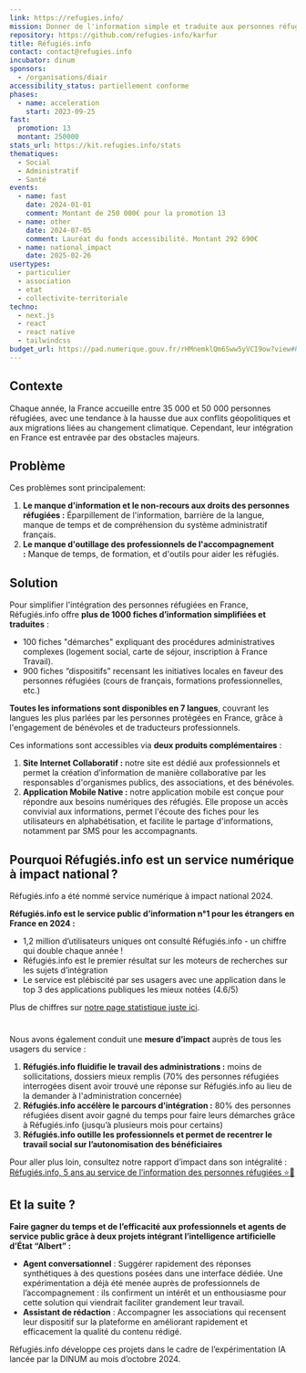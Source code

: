 ```yaml
---
link: https://refugies.info/
mission: Donner de l'information simple et traduite aux personnes réfugiées et à leurs accompagnants
repository: https://github.com/refugies-info/karfur
title: Réfugiés.info
contact: contact@refugies.info
incubator: dinum
sponsors:
  - /organisations/diair
accessibility_status: partiellement conforme
phases:
  - name: acceleration
    start: 2023-09-25
fast:
  promotion: 13
  montant: 250000
stats_url: https://kit.refugies.info/stats
thematiques:
  - Social
  - Administratif
  - Santé
events:
  - name: fast
    date: 2024-01-01
    comment: Montant de 250 000€ pour la promotion 13
  - name: other
    date: 2024-07-05
    comment: Lauréat du fonds accessibilité. Montant 292 690€
  - name: national_impact
    date: 2025-02-26
usertypes:
  - particulier
  - association
  - etat
  - collectivite-territoriale
techno:
  - next.js
  - react
  - react native
  - tailwindcss
budget_url: https://pad.numerique.gouv.fr/rHMnemklQm6Sww5yVCI9ow?view#R%C3%A9fugi%C3%A9sinfo
---
```

## **Contexte**

Chaque année, la France accueille entre 35 000 et 50 000 personnes réfugiées, avec une tendance à la hausse due aux conflits géopolitiques et aux migrations liées au changement climatique. Cependant, leur intégration en France est entravée par des obstacles majeurs.


## **Problème**

Ces problèmes sont principalement:

1. **Le manque d'information et le non-recours aux droits des personnes réfugiées :** Éparpillement de l'information, barrière de la langue, manque de temps et de compréhension du système administratif français.
2. **Le manque d'outillage des professionnels de l'accompagnement :** Manque de temps, de formation, et d'outils pour aider les réfugiés.


## **Solution**

Pour simplifier l'intégration des personnes réfugiées en France, Réfugiés.info offre **plus de 1000 fiches d’information simplifiées et traduites** :
* 100 fiches "démarches" expliquant des procédures administratives complexes (logement social, carte de séjour, inscription à France Travail).
* 900 fiches “dispositifs” recensant les initiatives locales en faveur des personnes réfugiées (cours de français, formations professionnelles, etc.)

**Toutes les informations sont disponibles en 7 langues**, couvrant les langues les plus parlées par les personnes protégées en France, grâce à l'engagement de bénévoles et de traducteurs professionnels.

Ces informations sont accessibles via **deux produits complémentaires** :
1. **Site Internet Collaboratif :** notre site est dédié aux professionnels et permet la création d’information de manière collaborative par les responsables d'organismes publics, des associations, et des bénévoles.
2. **Application Mobile Native :** notre application mobile est conçue pour répondre aux besoins numériques des réfugiés. Elle propose un accès convivial aux informations, permet l'écoute des fiches pour les utilisateurs en alphabétisation, et facilite le partage d'informations, notamment par SMS pour les accompagnants.


## **Pourquoi Réfugiés.info est un service numérique à impact national ?**

Réfugiés.info a été nommé service numérique à impact national 2024.

**Réfugiés.info est le service public d’information n°1 pour les étrangers en France en 2024 :**
* 1,2 million d’utilisateurs uniques ont consulté Réfugiés.info - un chiffre qui double chaque année !
* Réfugiés.info est le premier résultat sur les moteurs de recherches sur les sujets d’intégration
* Le service est plébiscité par ses usagers avec une application dans le top 3 des applications publiques les mieux notées (4.6/5)

Plus de chiffres sur [notre page statistique juste ici](https://kit.refugies.info/stats/). 

#
Nous avons également conduit une **mesure d’impact** auprès de tous les usagers du service :
1. **Réfugiés.info fluidifie le travail des administrations :** moins de sollicitations, dossiers mieux remplis (70% des personnes réfugiées interrogées disent avoir trouvé une réponse sur Réfugiés.info au lieu de la demander à l'administration concernée)
2. **Réfugiés.info accélère le parcours d’intégration :** 80% des personnes réfugiées disent avoir gagné du temps pour faire leurs démarches grâce à Réfugiés.info (jusqu’à plusieurs mois pour certains)
3. **Réfugiés.info outille les professionnels et permet de recentrer le travail social sur l’autonomisation des bénéficiaires**

Pour aller plus loin, consultez notre rapport d’impact dans son intégralité : [Réfugiés.info, 5 ans au service de l’information des personnes réfugiées ⭐️📙](https://accueil-integration-refugies.fr/wp-content/uploads/2024/07/Livret-Impact-Refugies.infos-2024.pdf)

## **Et la suite ?**
**Faire gagner du temps et de l’efficacité aux professionnels et agents de service public grâce à deux projets intégrant l’intelligence artificielle d’État “Albert” :**
* **Agent conversationnel** : Suggérer rapidement des réponses synthétiques à des questions posées dans une interface dédiée. Une expérimentation a déjà été menée auprès de professionnels de l’accompagnement : ils confirment un intérêt et un enthousiasme pour cette solution qui viendrait faciliter grandement leur travail.
* **Assistant de rédaction** : Accompagner les associations qui recensent leur dispositif sur la plateforme en améliorant rapidement et efficacement la qualité du contenu rédigé.

Réfugiés.info développe ces projets dans le cadre de l’expérimentation IA lancée par la DINUM au mois d’octobre 2024.
